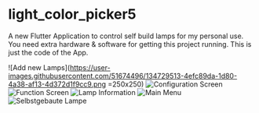# light_color_picker5

A new Flutter Application to control self build lamps for my personal use.
You need extra hardware & software for getting this project running. This is just the code of the App.

![Add new Lamps](https://user-images.githubusercontent.com/51674496/134729513-4efc89da-1d80-4a38-af13-4d372d1f9cc9.png =250x250)
![Configuration Screen](https://user-images.githubusercontent.com/51674496/134729517-677becea-9b5c-48bd-8293-e4361bbf0037.png)
![Function Screen](https://user-images.githubusercontent.com/51674496/134729522-294005c8-7e24-4011-a8aa-7553367cb9c5.png)
![Lamp Information](https://user-images.githubusercontent.com/51674496/134729525-0653a0a8-f1d6-4f0d-9b21-55e51862eff8.png)
![Main Menu](https://user-images.githubusercontent.com/51674496/134729526-741f530e-b8cb-4d88-b0f4-905b00f0a9a7.png)
![Selbstgebaute Lampe](https://user-images.githubusercontent.com/51674496/134729527-d80c3574-a17c-447d-9887-8a655e48b8af.jpg)
